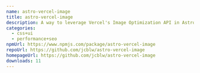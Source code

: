 ```yaml
---
name: astro-vercel-image
title: astro-vercel-image
description: A way to leverage Vercel's Image Optimization API in Astro
categories:
  - css+ui
  - performance+seo
npmUrl: https://www.npmjs.com/package/astro-vercel-image
repoUrl: https://github.com/jcblw/astro-vercel-image
homepageUrl: https://github.com/jcblw/astro-vercel-image
downloads: 11
---
```

